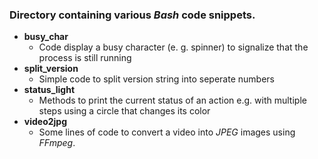### Directory containing various *Bash* code snippets.

*   **busy_char**
    *   Code display a busy character (e. g. spinner) to signalize that the process is still running
*   **split_version**
    *   Simple code to split version string into seperate numbers
*   **status_light**
    *   Methods to print the current status of an action e.g. with multiple steps using a circle that changes its color
*   **video2jpg**
    *   Some lines of code to convert a video into *JPEG* images using *FFmpeg*.
